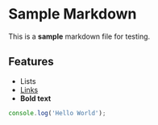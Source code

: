 # Sample Markdown

This is a **sample** markdown file for testing.

## Features

- Lists
- [Links](https://example.com)
- **Bold text**

```javascript
console.log('Hello World');
```
